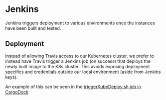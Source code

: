 # Jenkins
Jenkins triggers deployment to various environments once the instances have been built and tested.

## Deployment
Instead of allowing Travis access to our Kubernetes cluster, we prefer to instead have Travis trigger a Jenkins job (on success) that deploys the newly built image to the K8s cluster. This avoids exposing deployment specifics and credentials outside our local environment (aside from Jenkins keys).

An example of this can be seen in the [triggerKubeDeploy.sh job in CargoDock](https://github.com/unb-libraries/CargoDock/blob/master/travis/triggerKubeDeploy.sh)
